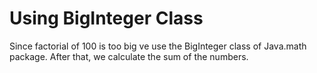 # Using BigInteger Class

Since factorial of 100 is too big ve use the BigInteger class of Java.math package. After that, we calculate the sum of the numbers.
